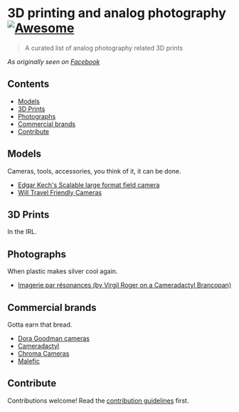 # 3D printing and analog photography [![Awesome](https://awesome.re/badge-flat.svg)](https://awesome.re)

> A curated list of analog photography related 3D prints
> 
_As originally seen on [Facebook](https://www.facebook.com/groups/3dprinting.and.analog.photography)_

## Contents

- [Models](#models)
- [3D Prints](#3d-prints)
- [Photographs](#photographs)
- [Commercial brands](#commercial-brands)
- [Contribute](#contribute)


## Models

Cameras, tools, accessories, you think of it, it can be done.

- [Edgar Kech's Scalable large format field camera](https://github.com/edgarkech/scalable_field_camera)
- [Will Travel Friendly Cameras](https://film.kolve.org/darkroomdiy/will-travel-friendly-cameras/)


## 3D Prints

In the IRL.

## Photographs

When plastic makes silver cool again.

- [Imagerie par résonances (by Virgil Roger on a Cameradactyl Brancopan)](https://virgil-roger.photography/gallery/imagerie-par-r%C3%A9sonances)


## Commercial brands

Gotta earn that bread.

- [Dora Goodman cameras](https://doragoodman.com/)
- [Cameradactyl](https://www.cameradactyl.com/)
- [Chroma Cameras](https://chroma.camera)
- [Malefic](https://www.maleficcameras.com/)

## Contribute

Contributions welcome! Read the [contribution guidelines](CONTRIBUTING.md) first.
